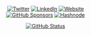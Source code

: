 <div align="center">
  <p>
<a href="https://twitter.com/spadeofchase" target="_blank" rel="noopener noreferrer"><img alt="Twitter" src="https://img.shields.io/badge/Twitter-1DA1F2?style=for-the-badge&logo=twitter&logoColor=white"/></a>
<a href="https://linkedin.com/in/zer0szn" target="_blank" rel="noopener noreferrer"><img alt="LinkedIn" src="https://img.shields.io/badge/LinkedIn-0077B5?style=for-the-badge&logo=linkedin&logoColor=white"/></a>
<a href="https://www.geniuskingsley.dev" target="_blank" rel="noopener noreferrer"><img alt="Website" src="https://img.shields.io/badge/Website-000000?style=for-the-badge&logo=google-chrome&logoColor=white"/></a></br>
<a href="https://github.com/sponsors/spadechaser" target="_blank" rel="noopener noreferrer"><img alt="GitHub Sponsors" src="https://img.shields.io/badge/GitHub_Sponsors-EA4AAA?style=for-the-badge&logo=github-sponsors&logoColor=white"/></a>
<a href="https://hashnode.com/@Spadechaser" target="_blank" rel="noopener noreferrer"><img alt="Hashnode" src="https://img.shields.io/badge/Hashnode-2962FF?style=for-the-badge&logo=hashnode&logoColor=white"/></a>
</p>
<a href="https://github.com/spadechaser" target="_blank" rel="noopener noreferrer"><img alt="GitHub Status" src="https://github-readme-stats.vercel.app/api?username=spadechaser&hide=contribs&show_icons=true&include_all_commits=true&count_private=true"/></a>

</div>

